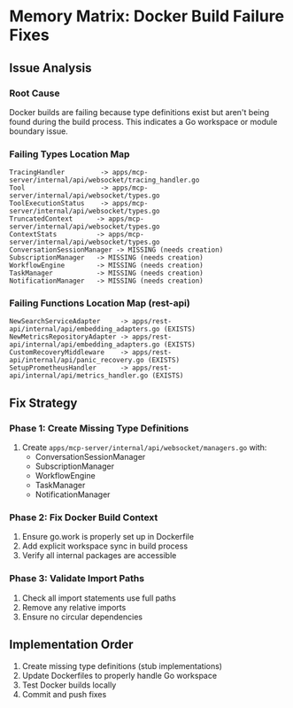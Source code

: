 # Memory Matrix: Docker Build Failure Fixes

## Issue Analysis

### Root Cause
Docker builds are failing because type definitions exist but aren't being found during the build process. This indicates a Go workspace or module boundary issue.

### Failing Types Location Map
```
TracingHandler         -> apps/mcp-server/internal/api/websocket/tracing_handler.go
Tool                   -> apps/mcp-server/internal/api/websocket/types.go
ToolExecutionStatus    -> apps/mcp-server/internal/api/websocket/types.go
TruncatedContext      -> apps/mcp-server/internal/api/websocket/types.go
ContextStats          -> apps/mcp-server/internal/api/websocket/types.go
ConversationSessionManager -> MISSING (needs creation)
SubscriptionManager   -> MISSING (needs creation)
WorkflowEngine        -> MISSING (needs creation)
TaskManager           -> MISSING (needs creation)
NotificationManager   -> MISSING (needs creation)
```

### Failing Functions Location Map (rest-api)
```
NewSearchServiceAdapter     -> apps/rest-api/internal/api/embedding_adapters.go (EXISTS)
NewMetricsRepositoryAdapter -> apps/rest-api/internal/api/embedding_adapters.go (EXISTS)
CustomRecoveryMiddleware    -> apps/rest-api/internal/api/panic_recovery.go (EXISTS)
SetupPrometheusHandler      -> apps/rest-api/internal/api/metrics_handler.go (EXISTS)
```

## Fix Strategy

### Phase 1: Create Missing Type Definitions
1. Create `apps/mcp-server/internal/api/websocket/managers.go` with:
   - ConversationSessionManager
   - SubscriptionManager
   - WorkflowEngine
   - TaskManager
   - NotificationManager

### Phase 2: Fix Docker Build Context
1. Ensure go.work is properly set up in Dockerfile
2. Add explicit workspace sync in build process
3. Verify all internal packages are accessible

### Phase 3: Validate Import Paths
1. Check all import statements use full paths
2. Remove any relative imports
3. Ensure no circular dependencies

## Implementation Order
1. Create missing type definitions (stub implementations)
2. Update Dockerfiles to properly handle Go workspace
3. Test Docker builds locally
4. Commit and push fixes